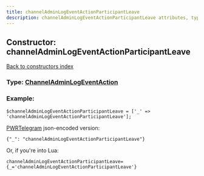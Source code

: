 ```yaml
---
title: channelAdminLogEventActionParticipantLeave
description: channelAdminLogEventActionParticipantLeave attributes, type and example
---
```

## Constructor: channelAdminLogEventActionParticipantLeave  
[Back to constructors index](index.md)






### Type: [ChannelAdminLogEventAction](../types/ChannelAdminLogEventAction.md)


### Example:

```
$channelAdminLogEventActionParticipantLeave = ['_' => 'channelAdminLogEventActionParticipantLeave'];
```  

[PWRTelegram](https://pwrtelegram.xyz) json-encoded version:

```
{"_": "channelAdminLogEventActionParticipantLeave"}
```


Or, if you're into Lua:  


```
channelAdminLogEventActionParticipantLeave={_='channelAdminLogEventActionParticipantLeave'}

```


